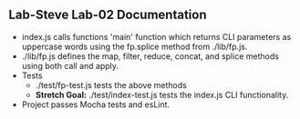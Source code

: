 ## Lab-Steve Lab-02 Documentation
  * index.js calls functions 'main' function which returns CLI parameters as uppercase words using the fp.splice method from ./lib/fp.js.
  * ./lib/fp.js defines the map, filter, reduce, concat, and splice methods using both call and apply.
  * Tests
    * ./test/fp-test.js tests the above methods
    * **Stretch Goal:** ./test/index-test.js tests the index.js CLI functionality.
  * Project passes Mocha tests and esLint.
